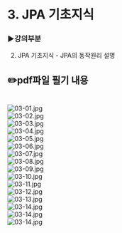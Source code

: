 # 3. JPA 기초지식
### ▶️강의부분
2. JPA 기초지식 - JPA의 동작원리 설명

## ✏️pdf파일 필기 내용
</br>![03-01.jpg](img/03-01.jpg)
</br>![03-02.jpg](img/03-02.jpg)
</br>![03-03.jpg](img/03-03.jpg)
</br>![03-04.jpg](img/03-04.jpg)
</br>![03-05.jpg](img/03-05.jpg)
</br>![03-06.jpg](img/03-06.jpg)
</br>![03-07.jpg](img/03-07.jpg)
</br>![03-08.jpg](img/03-08.jpg)
</br>![03-09.jpg](img/03-09.jpg)
</br>![03-10.jpg](img/03-10.jpg)
</br>![03-11.jpg](img/03-11.jpg)
</br>![03-12.jpg](img/03-12.jpg)
</br>![03-13.jpg](img/03-13.jpg)
</br>![03-14.jpg](img/03-14.jpg)
</br>![03-14.jpg](img/03-15.jpg)
</br>![03-14.jpg](img/03-16.jpg)

